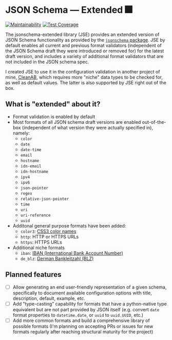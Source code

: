 # JSON Schema — Extended 🎆

[![Maintainability](https://api.codeclimate.com/v1/badges/52750b29e206aa505f0a/maintainability)](https://codeclimate.com/github/janw/jsonschema-extended/maintainability)
[![Test Coverage](https://api.codeclimate.com/v1/badges/52750b29e206aa505f0a/test_coverage)](https://codeclimate.com/github/janw/jsonschema-extended/test_coverage)

The jsonschema-extended library (JSE) provides an extended version of JSON Schema functionality as provided by the [`jsonschema` package](https://github.com/Julian/jsonschema). JSE by default enables all current and previous format validators (independent of the JSON Schema draft they were introduced or removed for) for the latest draft version, and includes a variety of additional format validators that are not included in the JSON schema spec.

I created JSE to use it in the configuration validation in another project of mine, [CleanAB](https://github.com/janw/cleanab), which requires more "niche" data types to be checked for, as well as default values. The latter is also supported by JSE right out of the box.

## What is "extended" about it?

* Format validation is enabled by default
* Most formats of all JSON schema draft versions are enabled out-of-the-box (independent of what version they were actually specified in), namely:
  * `color`
  * `date`
  * `date-time`
  * `email`
  * `hostname`
  * `idn-email`
  * `idn-hostname`
  * `ipv4`
  * `ipv6`
  * `json-pointer`
  * `regex`
  * `relative-json-pointer`
  * `time`
  * `uri`
  * `uri-reference`
  * `uuid`
* Additonal general purpose formats have been added:
  * `color3`: [CSS3 color names](https://www.w3.org/TR/2018/REC-css-color-3-20180619/#svg-color)
  * `http`: HTTP or HTTPS URLs
  * `https`: HTTPS URLs
* Additional niche formats
  * `iban`: [IBAN (International Bank Account Number)](https://en.wikipedia.org/wiki/International_Bank_Account_Number)
  * `de_blz`: [German Bankleitzahl (BLZ)](https://de.wikipedia.org/wiki/Bankleitzahl)

## Planned features

* [ ] Allow generating an end user-friendly representation of a given schema, specifically to document available configuration options with title, description, default, example, etc.
* [ ] Add "type-casting" capability for formats that have a python-native type equivalent but are not part provided by JSON itself (e.g. convert `date` format properties to `datetime.date`, or `uuid` to `uuid.UUID`, etc.)
* [ ] Add more common formats and build a comprehensive library of possible formats (I'm planning on accepting PRs or issues for new formats regularly after reaching structural maturity for the project)
